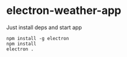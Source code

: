 # electron-weather-app

Just install deps and start app

```
npm install -g electron
npm install
electron .
```
